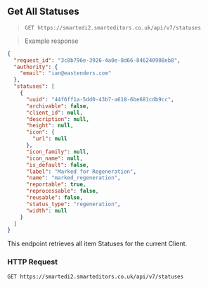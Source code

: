 ## Get All Statuses

> `GET https://smartedi2.smarteditors.co.uk/api/v7/statuses`

> Example response

```json
{
  "request_id": "3c8b796e-3926-4a0e-8d66-846240908eb8",
  "authority": {
    "email": "ian@eastenders.com"
  },
  "statuses": [
    {
      "uuid": "44f6ff1a-5dd0-43b7-a618-6be681cdb9cc",
      "archivable": false,
      "client_id": null,
      "description": null,
      "height": null,
      "icon": {
        "url": null
      },
      "icon_family": null,
      "icon_name": null,
      "is_default": false,
      "label": "Marked for Regeneration",
      "name": "marked_regeneration",
      "reportable": true,
      "reprocessable": false,
      "reusable": false,
      "status_type": "regeneration",
      "width": null
    }
  ]
}
```

This endpoint retrieves all item Statuses for the current Client.

### HTTP Request

`GET https://smartedi2.smarteditors.co.uk/api/v7/statuses`
